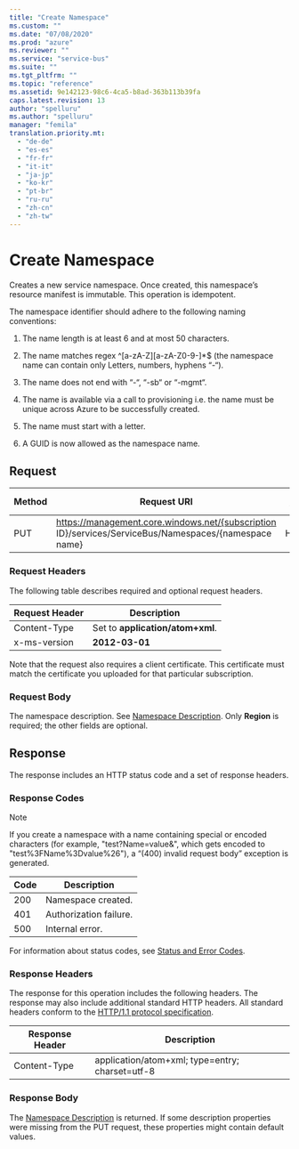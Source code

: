 ```yaml
---
title: "Create Namespace"
ms.custom: ""
ms.date: "07/08/2020"
ms.prod: "azure"
ms.reviewer: ""
ms.service: "service-bus"
ms.suite: ""
ms.tgt_pltfrm: ""
ms.topic: "reference"
ms.assetid: 9e142123-98c6-4ca5-b8ad-363b113b39fa
caps.latest.revision: 13
author: "spelluru"
ms.author: "spelluru"
manager: "femila"
translation.priority.mt: 
  - "de-de"
  - "es-es"
  - "fr-fr"
  - "it-it"
  - "ja-jp"
  - "ko-kr"
  - "pt-br"
  - "ru-ru"
  - "zh-cn"
  - "zh-tw"
---
```

# Create Namespace
Creates a new service namespace. Once created, this namespace’s resource manifest is immutable. This operation is idempotent.  
  
 The namespace identifier should adhere to the following naming conventions:  
  
1.  The name length is at least 6 and at most 50 characters.  
  
2.  The name matches regex ^[a-zA-Z][a-zA-Z0-9-]*$ (the namespace name can contain only Letters, numbers, hyphens “-“).  
  
3.  The name does not end with “-“, “-sb“ or “-mgmt“.  
  
4.  The name is available via a call to provisioning i.e. the name must be unique across Azure to be successfully created.  
  
5.  The name must start with a letter.  
  
6.  A GUID is now allowed as the namespace name.  
  
## Request  
  
|Method|Request URI|HTTP version|  
|------------|-----------------|------------------|  
|PUT|https://management.core.windows.net/{subscription ID}/services/ServiceBus/Namespaces/{namespace name}|HTTP/1.1|  
  
### Request Headers  
 The following table describes required and optional request headers.  
  
|Request Header|Description|  
|--------------------|-----------------|  
|Content-Type|Set to **application/atom+xml**.|  
|x-ms-version|**2012-03-01**|  
  
 Note that the request also requires a client certificate. This certificate must match the certificate you uploaded for that particular subscription.  
  
### Request Body  
 The namespace description. See [Namespace Description](namespace-description.md). Only **Region** is required; the other fields are optional.  
  
## Response  
 The response includes an HTTP status code and a set of response headers.  
  
### Response Codes  
  
> [!NOTE]
>  If you create a namespace with a name containing special or encoded characters (for example, "test?Name=value&", which gets encoded to "test%3FName%3Dvalue%26"), a “(400) invalid request body” exception is generated.  
  
|Code|Description|  
|----------|-----------------|  
|200|Namespace created.|  
|401|Authorization failure.|  
|500|Internal error.|  
  
 For information about status codes, see [Status and Error Codes](https://msdn.microsoft.com/library/dd179357.aspx).  
  
### Response Headers  
 The response for this operation includes the following headers. The response may also include additional standard HTTP headers. All standard headers conform to the [HTTP/1.1 protocol specification](https://go.microsoft.com/fwlink/?linkid=150478).  
  
|Response Header|Description|  
|---------------------|-----------------|  
|Content-Type|application/atom+xml; type=entry; charset=utf-8|  
  
### Response Body  
 The [Namespace Description](namespace-description.md) is returned. If some description properties were missing from the PUT request, these properties might contain default values.
